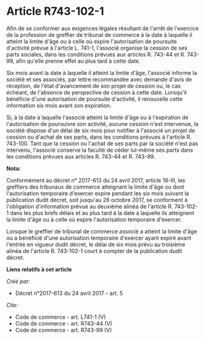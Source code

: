 # Article R743-102-1

Afin de se conformer aux exigences légales résultant de l'arrêt de l'exercice de la profession de greffier de tribunal de
commerce à la date à laquelle il atteint la limite d'âge ou à celle où expire l'autorisation de poursuite d'activité prévue à
l'article L. 741-1, l'associé organise la cession de ses parts sociales, dans les conditions prévues aux articles R. 743-44
et R. 743-99, afin qu'elle prenne effet au plus tard à cette date.

Six mois avant la date à laquelle il atteint la limite d'âge, l'associé informe la société et ses associés, par lettre
recommandée avec demande d'avis de réception, de l'état d'avancement de son projet de cession ou, le cas échéant, de
l'absence de perspective de cession à cette date. Lorsqu'il bénéficie d'une autorisation de poursuite d'activité, il
renouvelle cette information six mois avant son expiration.

Si, à la date à laquelle l'associé atteint la limite d'âge ou à l'expiration de l'autorisation de poursuivre son activité,
aucune cession n'est intervenue, la société dispose d'un délai de six mois pour notifier à l'associé un projet de cession ou
d'achat de ses parts, dans les conditions prévues à l'article R. 743-100. Tant que la cession ou l'achat de ses parts par la
société n'est pas intervenu, l'associé conserve la faculté de céder lui-même ses parts dans les conditions prévues aux
articles R. 743-44 et R. 743-99.

**Nota:**

Conformément au décret n° 2017-613 du 24 avril 2017, article 18-III, les greffiers des tribunaux de commerce atteignant la
limite d'âge ou dont l'autorisation temporaire d'exercer expire pendant les six mois suivant la publication dudit décret,
soit jusqu'au 26 octobre 2017, se conforment à l'obligation d'information prévue au deuxième alinéa de l'article R. 743-102-1
dans les plus brefs délais et au plus tard à la date à laquelle ils atteignent la limite d'âge ou à celle où expire
l'autorisation temporaire d'exercer.

Lorsque le greffier de tribunal de commerce associé a atteint la limite d'âge ou a bénéficié d'une autorisation temporaire
d'exercer ayant expiré avant l'entrée en vigueur dudit décret, le délai de six mois prévu au troisième alinéa de l'article R.
743-102-1 court à compter de la publication dudit décret.

**Liens relatifs à cet article**

_Créé par_:

  - Décret n°2017-613 du 24 avril 2017 - art. 5

_Cite_:

  - Code de commerce - art. L741-1 (V)
  - Code de commerce - art. R743-44 (V)
  - Code de commerce - art. R743-99 (V)
